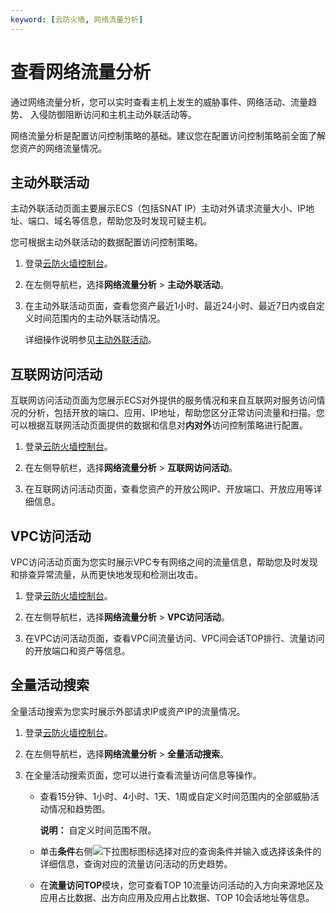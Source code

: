 ```yaml
---
keyword: [云防火墙, 网络流量分析]
---
```


# 查看网络流量分析

通过网络流量分析，您可以实时查看主机上发生的威胁事件、网络活动、流量趋势、 入侵防御阻断访问和主机主动外联活动等。

网络流量分析是配置访问控制策略的基础。建议您在配置访问控制策略前全面了解您资产的网络流量情况。

## 主动外联活动

主动外联活动页面主要展示ECS（包括SNAT IP）主动对外请求流量大小、IP地址、端口、域名等信息，帮助您及时发现可疑主机。

您可根据主动外联活动的数据配置访问控制策略。

1.  登录[云防火墙控制台](https://yundun.console.aliyun.com/?p=cfwnext)。

2.  在左侧导航栏，选择**网络流量分析** \> **主动外联活动**。

3.  在主动外联活动页面，查看您资产最近1小时、最近24小时、最近7日内或自定义时间范围内的主动外联活动情况。

    详细操作说明参见[主动外联活动](/intl.zh-CN/网络流量分析/主动外联活动.md)。


## 互联网访问活动

互联网访问活动页面为您展示ECS对外提供的服务情况和来自互联网对服务访问情况的分析，包括开放的端口、应用、IP地址，帮助您区分正常访问流量和扫描。您可以根据互联网活动页面提供的数据和信息对**内对外**访问控制策略进行配置。

1.  登录[云防火墙控制台](https://yundun.console.aliyun.com/?p=cfwnext)。

2.  在左侧导航栏，选择**网络流量分析** \> **互联网访问活动**。

3.  在互联网访问活动页面，查看您资产的开放公网IP、开放端口、开放应用等详细信息。


## VPC访问活动

VPC访问活动页面为您实时展示VPC专有网络之间的流量信息，帮助您及时发现和排查异常流量，从而更快地发现和检测出攻击。

1.  登录[云防火墙控制台](https://yundun.console.aliyun.com/?p=cfwnext)。

2.  在左侧导航栏，选择**网络流量分析** \> **VPC访问活动**。

3.  在VPC访问活动页面，查看VPC间流量访问、VPC间会话TOP排行、流量访问的开放端口和资产等信息。


## 全量活动搜索

全量活动搜索为您实时展示外部请求IP或资产IP的流量情况。

1.  登录[云防火墙控制台](https://yundun.console.aliyun.com/?p=cfwnext)。

2.  在左侧导航栏，选择**网络流量分析** \> **全量活动搜索**。

3.  在全量活动搜索页面，您可以进行查看流量访问信息等操作。

    -   查看15分钟、1小时、4小时、1天、1周或自定义时间范围内的全部威胁活动情况和趋势图。

        **说明：** 自定义时间范围不限。

    -   单击**条件**右侧![下拉图标](https://static-aliyun-doc.oss-accelerate.aliyuncs.com/assets/img/zh-CN/5743567951/p98238.png)图标选择对应的查询条件并输入或选择该条件的详细信息，查询对应的流量访问活动的历史趋势。
    -   在**流量访问TOP**模块，您可查看TOP 10流量访问活动的入方向来源地区及应用占比数据、出方向应用及应用占比数据、TOP 10会话地址等信息。

